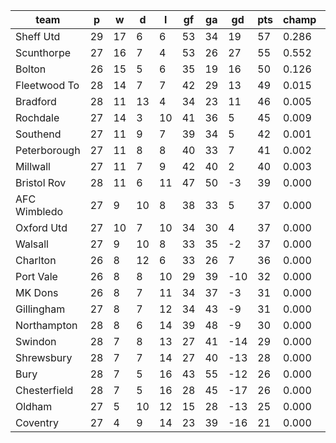 |     team     | p  | w  | d  | l  | gf | ga | gd  | pts | champ | top2  | top3  | top4  |  5-7  | bot4  | bot3  | bot2  |
|--------------|----|----|----|----|----|----|-----|-----|-------|-------|-------|-------|-------|-------|-------|-------|
| Sheff Utd    | 29 | 17 |  6 |  6 | 53 | 34 |  19 |  57 | 0.286 | 0.642 | 0.849 | 0.934 | 0.061 | 0.000 | 0.000 | 0.000|
| Scunthorpe   | 27 | 16 |  7 |  4 | 53 | 26 |  27 |  55 | 0.552 | 0.822 | 0.937 | 0.975 | 0.024 | 0.000 | 0.000 | 0.000|
| Bolton       | 26 | 15 |  5 |  6 | 35 | 19 |  16 |  50 | 0.126 | 0.352 | 0.645 | 0.803 | 0.162 | 0.000 | 0.000 | 0.000|
| Fleetwood To | 28 | 14 |  7 |  7 | 42 | 29 |  13 |  49 | 0.015 | 0.072 | 0.203 | 0.399 | 0.392 | 0.000 | 0.000 | 0.000|
| Bradford     | 28 | 11 | 13 |  4 | 34 | 23 |  11 |  46 | 0.005 | 0.027 | 0.083 | 0.199 | 0.410 | 0.000 | 0.000 | 0.000|
| Rochdale     | 27 | 14 |  3 | 10 | 41 | 36 |   5 |  45 | 0.009 | 0.048 | 0.134 | 0.279 | 0.402 | 0.000 | 0.000 | 0.000|
| Southend     | 27 | 11 |  9 |  7 | 39 | 34 |   5 |  42 | 0.001 | 0.004 | 0.017 | 0.056 | 0.227 | 0.000 | 0.000 | 0.000|
| Peterborough | 27 | 11 |  8 |  8 | 40 | 33 |   7 |  41 | 0.002 | 0.009 | 0.035 | 0.094 | 0.307 | 0.000 | 0.000 | 0.000|
| Millwall     | 27 | 11 |  7 |  9 | 42 | 40 |   2 |  40 | 0.003 | 0.017 | 0.063 | 0.150 | 0.359 | 0.000 | 0.000 | 0.000|
| Bristol Rov  | 28 | 11 |  6 | 11 | 47 | 50 |  -3 |  39 | 0.000 | 0.001 | 0.003 | 0.011 | 0.086 | 0.004 | 0.001 | 0.000|
| AFC Wimbledo | 27 |  9 | 10 |  8 | 38 | 33 |   5 |  37 | 0.000 | 0.002 | 0.010 | 0.030 | 0.158 | 0.002 | 0.000 | 0.000|
| Oxford Utd   | 27 | 10 |  7 | 10 | 34 | 30 |   4 |  37 | 0.000 | 0.002 | 0.011 | 0.034 | 0.188 | 0.001 | 0.000 | 0.000|
| Walsall      | 27 |  9 | 10 |  8 | 33 | 35 |  -2 |  37 | 0.000 | 0.000 | 0.001 | 0.006 | 0.053 | 0.010 | 0.005 | 0.001|
| Charlton     | 26 |  8 | 12 |  6 | 33 | 26 |   7 |  36 | 0.000 | 0.002 | 0.009 | 0.029 | 0.145 | 0.002 | 0.001 | 0.000|
| Port Vale    | 26 |  8 |  8 | 10 | 29 | 39 | -10 |  32 | 0.000 | 0.000 | 0.000 | 0.001 | 0.006 | 0.130 | 0.070 | 0.030|
| MK Dons      | 26 |  8 |  7 | 11 | 34 | 37 |  -3 |  31 | 0.000 | 0.000 | 0.000 | 0.001 | 0.010 | 0.084 | 0.043 | 0.017|
| Gillingham   | 27 |  8 |  7 | 12 | 34 | 43 |  -9 |  31 | 0.000 | 0.000 | 0.000 | 0.001 | 0.010 | 0.081 | 0.043 | 0.018|
| Northampton  | 28 |  8 |  6 | 14 | 39 | 48 |  -9 |  30 | 0.000 | 0.000 | 0.000 | 0.000 | 0.002 | 0.157 | 0.085 | 0.038|
| Swindon      | 28 |  7 |  8 | 13 | 27 | 41 | -14 |  29 | 0.000 | 0.000 | 0.000 | 0.000 | 0.000 | 0.451 | 0.310 | 0.175|
| Shrewsbury   | 28 |  7 |  7 | 14 | 27 | 40 | -13 |  28 | 0.000 | 0.000 | 0.000 | 0.000 | 0.000 | 0.476 | 0.331 | 0.193|
| Bury         | 28 |  7 |  5 | 16 | 43 | 55 | -12 |  26 | 0.000 | 0.000 | 0.000 | 0.000 | 0.000 | 0.431 | 0.296 | 0.170|
| Chesterfield | 28 |  7 |  5 | 16 | 28 | 45 | -17 |  26 | 0.000 | 0.000 | 0.000 | 0.000 | 0.000 | 0.750 | 0.629 | 0.467|
| Oldham       | 27 |  5 | 10 | 12 | 15 | 28 | -13 |  25 | 0.000 | 0.000 | 0.000 | 0.000 | 0.000 | 0.586 | 0.445 | 0.285|
| Coventry     | 27 |  4 |  9 | 14 | 23 | 39 | -16 |  21 | 0.000 | 0.000 | 0.000 | 0.000 | 0.000 | 0.835 | 0.741 | 0.606|
